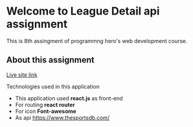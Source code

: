 # Welcome to League Detail api assignment

This is 8th assingment of programmng hero's web development course.


## About this assignment

[Live site link](https://league-details.netlify.app/)

Technologies used in this application
 - This application used **react.js** as front-end
 - For routing **react router**
 - For icon **Font-awesome**
 - As api https://www.thesportsdb.com/
